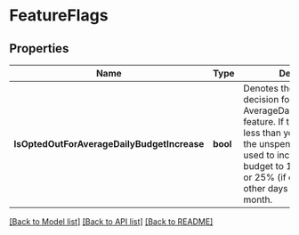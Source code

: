 # FeatureFlags

## Properties
Name | Type | Description | Notes
------------ | ------------- | ------------- | -------------
**IsOptedOutForAverageDailyBudgetIncrease** | **bool** | Denotes the opt in/out decision for AverageDailyBudgetIncrease feature. If the entity spends less than your daily budget, the unspent amount can be used to increase your daily budget to 100% (if opted in) or 25% (if opted out) in other days of calendar month. | [optional] [default to null]

[[Back to Model list]](../README.md#documentation-for-models) [[Back to API list]](../README.md#documentation-for-api-endpoints) [[Back to README]](../README.md)

